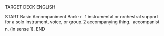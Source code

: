 TARGET DECK
ENGLISH

START
Basic
Accompaniment
Back: n. 1 instrumental or orchestral support for a solo instrument, voice, or group. 2 accompanying thing.  accompanist n. (in sense 1).
END
